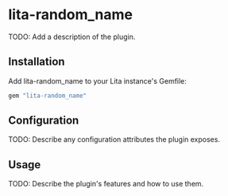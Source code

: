 # lita-random_name

TODO: Add a description of the plugin.

## Installation

Add lita-random_name to your Lita instance's Gemfile:

``` ruby
gem "lita-random_name"
```

## Configuration

TODO: Describe any configuration attributes the plugin exposes.

## Usage

TODO: Describe the plugin's features and how to use them.
